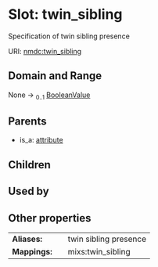 
# Slot: twin_sibling


Specification of twin sibling presence

URI: [nmdc:twin_sibling](https://microbiomedata/meta/twin_sibling)


## Domain and Range

None &#8594;  <sub>0..1</sub> [BooleanValue](BooleanValue.md)

## Parents

 *  is_a: [attribute](attribute.md)

## Children


## Used by


## Other properties

|  |  |  |
| --- | --- | --- |
| **Aliases:** | | twin sibling presence |
| **Mappings:** | | mixs:twin_sibling |

